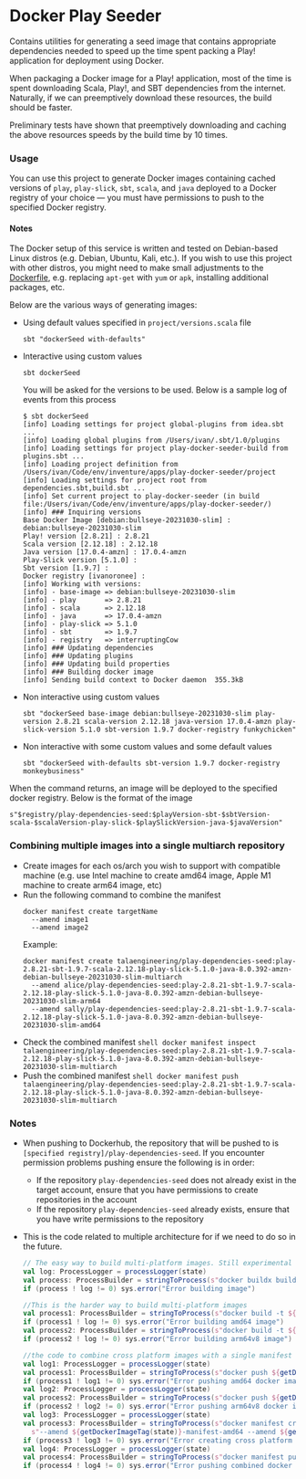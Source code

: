 # Docker Play Seeder

Contains utilities for generating a seed image that contains appropriate dependencies needed to speed up the time
spent packing a Play! application for deployment using Docker.

When packaging a Docker image for a Play! application, most of the time is spent downloading Scala, Play!, and SBT
dependencies from the internet. Naturally, if we can preemptively download these resources, the build should be faster.

Preliminary tests have shown that preemptively downloading and caching the above resources speeds by the build time by
10 times.

### Usage

You can use this project to generate Docker images containing cached versions of `play`, `play-slick`,
`sbt`, `scala`, and `java` deployed to a Docker registry of your choice — you must have permissions to push to the 
specified Docker registry.

#### Notes
The Docker setup of this service is written and tested on Debian-based Linux distros (e.g. Debian, Ubuntu, Kali, etc.).
If you wish to use this project with other distros, you might need to make small adjustments to the 
[Dockerfile](Dockerfile), e.g. replacing `apt-get` with `yum` or `apk`, installing additional packages, etc.

Below are the various ways of generating images:
- Using default values specified in `project/versions.scala` file
  ```shell
  sbt "dockerSeed with-defaults"
  ```

- Interactive using custom values
  ```shell
  sbt dockerSeed
  ```
  
  You will be asked for the versions to be used. Below is a sample log of events from this process
  ``` 
  $ sbt dockerSeed
  [info] Loading settings for project global-plugins from idea.sbt ...
  [info] Loading global plugins from /Users/ivan/.sbt/1.0/plugins
  [info] Loading settings for project play-docker-seeder-build from plugins.sbt ...
  [info] Loading project definition from /Users/ivan/Code/env/inventure/apps/play-docker-seeder/project
  [info] Loading settings for project root from dependencies.sbt,build.sbt ...
  [info] Set current project to play-docker-seeder (in build file:/Users/ivan/Code/env/inventure/apps/play-docker-seeder/)
  [info] ### Inquiring versions
  Base Docker Image [debian:bullseye-20231030-slim] : debian:bullseye-20231030-slim
  Play! version [2.8.21] : 2.8.21
  Scala version [2.12.18] : 2.12.18
  Java version [17.0.4-amzn] : 17.0.4-amzn
  Play-Slick version [5.1.0] :
  Sbt version [1.9.7] :
  Docker registry [ivanoronee] :
  [info] Working with versions:
  [info] - base-image => debian:bullseye-20231030-slim
  [info] - play       => 2.8.21
  [info] - scala      => 2.12.18
  [info] - java       => 17.0.4-amzn
  [info] - play-slick => 5.1.0
  [info] - sbt        => 1.9.7
  [info] - registry   => interruptingCow
  [info] ### Updating dependencies
  [info] ### Updating plugins
  [info] ### Updating build properties
  [info] ### Building docker image
  [info] Sending build context to Docker daemon  355.3kB
  ```
  
- Non interactive using custom values
  ```shell 
  sbt "dockerSeed base-image debian:bullseye-20231030-slim play-version 2.8.21 scala-version 2.12.18 java-version 17.0.4-amzn play-slick-version 5.1.0 sbt-version 1.9.7 docker-registry funkychicken" 
  ```
  
 - Non interactive with some custom values and some default values
   ```shell 
   sbt "dockerSeed with-defaults sbt-version 1.9.7 docker-registry monkeybusiness"
   ``` 
   
 When the command returns, an image will be deployed to the specified docker registry. Below is the format of the image
 ``` 
 s"$registry/play-dependencies-seed:$playVersion-sbt-$sbtVersion-scala-$scalaVersion-play-slick-$playSlickVersion-java-$javaVersion"
 ```

### Combining multiple images into a single multiarch repository
- Create images for each os/arch you wish to support with compatible machine
  (e.g. use Intel machine to create amd64 image, Apple M1 machine to create arm64 image, etc)
- Run the following command to combine the manifest
  ```shell
  docker manifest create targetName
    --amend image1
    --amend image2
  ```
  Example:
  ```shell
  docker manifest create talaengineering/play-dependencies-seed:play-2.8.21-sbt-1.9.7-scala-2.12.18-play-slick-5.1.0-java-8.0.392-amzn-debian-bullseye-20231030-slim-multiarch
    --amend alice/play-dependencies-seed:play-2.8.21-sbt-1.9.7-scala-2.12.18-play-slick-5.1.0-java-8.0.392-amzn-debian-bullseye-20231030-slim-arm64
    --amend sally/play-dependencies-seed:play-2.8.21-sbt-1.9.7-scala-2.12.18-play-slick-5.1.0-java-8.0.392-amzn-debian-bullseye-20231030-slim-amd64
  ```
- Check the combined manifest
  ``shell
  docker manifest inspect talaengineering/play-dependencies-seed:play-2.8.21-sbt-1.9.7-scala-2.12.18-play-slick-5.1.0-java-8.0.392-amzn-debian-bullseye-20231030-slim-multiarch
  ``
- Push the combined manifest
  ``shell
  docker manifest push talaengineering/play-dependencies-seed:play-2.8.21-sbt-1.9.7-scala-2.12.18-play-slick-5.1.0-java-8.0.392-amzn-debian-bullseye-20231030-slim-multiarch
  ``

### Notes
- When pushing to Dockerhub, the repository that will be pushed to is `[specified registry]/play-dependencies-seed`. If
you encounter permission problems pushing ensure the following is in order:
  - If the repository `play-dependencies-seed` does not already exist in the target account, ensure that you have 
permissions to create repositories in the account 
  - If the repository `play-dependencies-seed` already exists, ensure that you have write permissions to the repository

- This is the code related to multiple architecture for if we need to do so in the future.
  ```scala
  // The easy way to build multi-platform images. Still experimental enough it doesn't seem to work for us
  val log: ProcessLogger = processLogger(state)
  val process: ProcessBuilder = stringToProcess(s"docker buildx build --platform linux/arm64/v8,linux/amd64 -t ${getDockerImageTag(state)} .")
  if (process ! log != 0) sys.error("Error building image")
  
  //This is the harder way to build multi-platform images
  val process1: ProcessBuilder = stringToProcess(s"docker build -t ${getDockerImageTag(state)}-manifest-amd64 --build-arg ARCH=amd64/ .")
  if (process1 ! log != 0) sys.error("Error building amd64 image")
  val process2: ProcessBuilder = stringToProcess(s"docker build -t ${getDockerImageTag(state)}-manifest-arm64v8 --build-arg ARCH=arm64v8/ .")
  if (process2 ! log != 0) sys.error("Error building arm64v8 image")
  
  //the code to combine cross platform images with a single manifest
  val log1: ProcessLogger = processLogger(state)
  val process1: ProcessBuilder = stringToProcess(s"docker push ${getDockerImageTag(state)}-manifest-amd64")
  if (process1 ! log1 != 0) sys.error("Error pushing amd64 docker image")
  val log2: ProcessLogger = processLogger(state)
  val process2: ProcessBuilder = stringToProcess(s"docker push ${getDockerImageTag(state)}-manifest-arm64v8")
  if (process2 ! log2 != 0) sys.error("Error pushing arm64v8 docker image")
  val log3: ProcessLogger = processLogger(state)
  val process3: ProcessBuilder = stringToProcess(s"docker manifest create ${getDockerImageTag(state)}-manifest-combined" +
    s"--amend ${getDockerImageTag(state)}-manifest-amd64 --amend ${getDockerImageTag(state)}-manifest-arm64v8")
  if (process3 ! log3 != 0) sys.error("Error creating cross platform manifest")
  val log4: ProcessLogger = processLogger(state)
  val process4: ProcessBuilder = stringToProcess(s"docker manifest push ${getDockerImageTag(state)}-manifest-combined")
  if (process4 ! log4 != 0) sys.error("Error pushing combined docker manifest")
  ```
